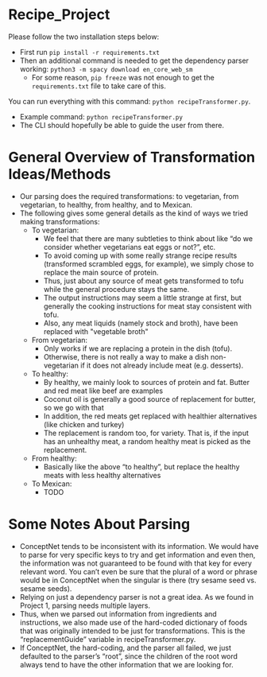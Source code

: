 # Recipe_Project

Please follow the two installation steps below:
* First run `pip install -r requirements.txt`
* Then an additional command is needed to get the dependency parser working: `python3 -m spacy download en_core_web_sm`
    * For some reason, `pip freeze` was not enough to get the `requirements.txt` file to take care of this.

You can run everything with this command: `python recipeTransformer.py`.
* Example command: `python recipeTransformer.py`
* The CLI should hopefully be able to guide the user from there.

# General Overview of Transformation Ideas/Methods
* Our parsing does the required transformations: to vegetarian, from vegetarian, to healthy, from healthy, and to Mexican.
* The following gives some general details as the kind of ways we tried making transformations:
    * To vegetarian:
        * We feel that there are many subtleties to think about like “do we consider whether vegetarians eat eggs or not?”, etc.
        * To avoid coming up with some really strange recipe results (transformed scrambled eggs, for example), we simply chose to replace the main source of protein.
        * Thus, just about any source of meat gets transformed to tofu while the general procedure stays the same.
        * The output instructions may seem a little strange at first, but generally the cooking instructions for meat stay consistent with tofu.
        * Also, any meat liquids (namely stock and broth), have been replaced with "vegetable broth"
    * From vegetarian:
        * Only works if we are replacing a protein in the dish (tofu).
        * Otherwise, there is not really a way to make a dish non-vegetarian if it does not already include meat (e.g. desserts).
    * To healthy:
        * By healthy, we mainly look to sources of protein and fat. Butter and red meat like beef are examples
        * Coconut oil is generally a good source of replacement for butter, so we go with that
        * In addition, the red meats get replaced with healthier alternatives (like chicken and turkey)
        * The replacement is random too, for variety. That is, if the input has an unhealthy meat, a random healthy meat is picked as the replacement.
    * From healthy:
        * Basically like the above “to healthy”, but replace the healthy meats with less healthy alternatives
    * To Mexican:
        * TODO

# Some Notes About Parsing
* ConceptNet tends to be inconsistent with its information. We would have to parse for very specific keys to try and get information and even then, the information was not guaranteed to be found with that key for every relevant word. You can’t even be sure that the plural of a word or phrase would be in ConceptNet when the singular is there (try sesame seed vs. sesame seeds).
* Relying on just a dependency parser is not a great idea. As we found in Project 1, parsing needs multiple layers.
* Thus, when we parsed out information from ingredients and instructions, we also made use of the hard-coded dictionary of foods that was originally intended to be just for transformations. This is the “replacementGuide” variable in recipeTransformer.py.
* If ConceptNet, the hard-coding, and the parser all failed, we just defaulted to the parser’s “root”, since the children of the root word always tend to have the other information that we are looking for.
